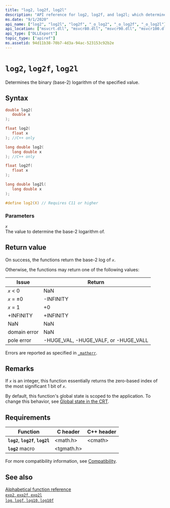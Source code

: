```yaml
---
title: "log2, log2f, log2l"
description: "API reference for log2, log2f, and log2l; which determine the binary (base-2) logarithm of the specified value."
ms.date: "9/1/2020"
api_name: ["log2", "log2l", "log2f", "_o_log2", "_o_log2f", "_o_log2l"]
api_location: ["msvcrt.dll", "msvcr80.dll", "msvcr90.dll", "msvcr100.dll", "msvcr100_clr0400.dll", "msvcr110.dll", "msvcr110_clr0400.dll", "msvcr120.dll", "msvcr120_clr0400.dll", "ucrtbase.dll", "api-ms-win-crt-math-l1-1-0.dll", "api-ms-win-crt-private-l1-1-0.dll"]
api_type: ["DLLExport"]
topic_type: ["apiref"]
ms.assetid: 94d11b38-70b7-4d3a-94ac-523153c92b2e
---
```

# `log2`, `log2f`, `log2l`

Determines the binary (base-2) logarithm of the specified value.

## Syntax

```C
double log2(
   double x
);

float log2(
   float x
); //C++ only

long double log2(
   long double x
); //C++ only

float log2f(
   float x
);

long double log2l(
   long double x
);

#define log2(X) // Requires C11 or higher
```

### Parameters

*`x`*\
The value to determine the base-2 logarithm of.

## Return value

On success, the functions return the base-2 log of *`x`*.

Otherwise, the functions may return one of the following values:

|Issue|Return|
|-----------|------------|
|*`x`* < 0|NaN|
|*`x`* = ±0|-INFINITY|
|*`x`* = 1|+0|
|+INFINITY|+INFINITY|
|NaN|NaN|
|domain error|NaN|
|pole error|-HUGE_VAL, -HUGE_VALF, or -HUGE_VALL|

Errors are reported as specified in [`_matherr`](matherr.md).

## Remarks

If *`x`* is an integer, this function essentially returns the zero-based index of the most significant 1 bit of *`x`*.

By default, this function's global state is scoped to the application. To change this behavior, see [Global state in the CRT](../global-state.md).

## Requirements

|Function|C header|C++ header|
|--------------|--------------|------------------|
|**`log2`**, **`log2f`**, **`log2l`**|\<math.h>|\<cmath>|
|**`log2`** macro | \<tgmath.h> ||

For more compatibility information, see [Compatibility](../compatibility.md).

## See also

[Alphabetical function reference](crt-alphabetical-function-reference.md)\
[`exp2`, `exp2f`, `exp2l`](exp2-exp2f-exp2l.md)\
[`log`, `logf`, `log10`, `log10f`](log-logf-log10-log10f.md)
